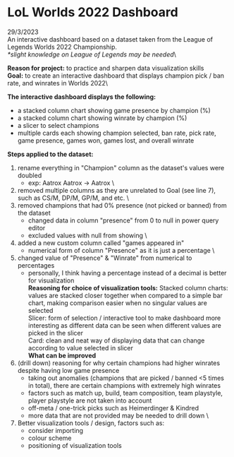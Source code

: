 # LoL Worlds 2022 Dashboard
29/3/2023\
An interactive dashboard based on a dataset taken from the League of Legends Worlds 2022 Championship.\
_*slight knowledge on League of Legends may be needed_\

**Reason for project:** to practice and sharpen data visualization skills\
**Goal:** to create an interactive dashboard that displays champion pick / ban rate, and winrates in Worlds 2022\

**The interactive dashboard displays the following:**
- a stacked column chart showing game presence by champion (%)
- a stacked column chart showing winrate by champion (%)
- a slicer to select champions
- multiple cards each showing champion selected, ban rate, pick rate, game presence, games won, games lost, and overall winrate

**Steps applied to the dataset:**
1) rename everything in "Champion" column as the dataset's values were doubled
    - exp: Aatrox Aatrox -> Aatrox
\
2) removed multiple columns as they are unrelated to Goal (see line 7), such as CS/M, DP/M, GP/M, and etc.
\
3) removed champions that had 0% presence (not picked or banned) from the dataset
    - changed data in column "presence" from 0 to null in power query editor
    - excluded values with null from showing
\
4) added a new custom column called "games appeared in"
    - numerical form of column "Presence" as it is just a percentage
\
5) changed value of "Presence" & "Winrate" from numerical to percentages
    - personally, I think having a percentage instead of a decimal is better for visualization
\
**Reasoning for choice of visualization tools:**
Stacked column charts: values are stacked closer together when compared to a simple bar chart, making comparison easier when no singular values are selected
\
Slicer: form of selection / interactive tool to make dashboard more interesting as different data can be seen when different values are picked in the slicer
\
Card: clean and neat way of displaying data that can change according to value selected in slicer
\
**What can be improved**
1) (drill down) reasoning for why certain champions had higher winrates despite having low game presence
    - taking out anomalies (champions that are picked / banned <5 times in total), there are certain champions with extremely high winrates
    - factors such as match up, build, team composition, team playstyle, player playstyle are not taken into account
    - off-meta / one-trick picks such as Heimerdinger & Kindred
    - more data that are not provided may be needed to drill down
\
2) Better visualization tools / design, factors such as:
    - consider importing
    - colour scheme
    - positioning of visualization tools


